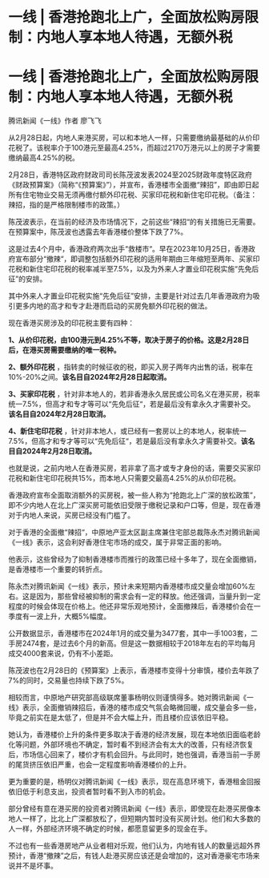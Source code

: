 # 一线 | 香港抢跑北上广，全面放松购房限制：内地人享本地人待遇，无额外税

# 一线 | 香港抢跑北上广，全面放松购房限制：内地人享本地人待遇，无额外税

腾讯新闻《一线》作者 廖飞飞

从2月28日起，内地人来港买房，可以和本地人一样，只需要缴纳最基础的从价印花税了。该税率介于100港元至最高4.25%，而超过2170万港元以上的房子才需要缴纳最高4.25%的税。

2月28日，香港特区政府财政司司长陈茂波发表2024至2025财政年度特区政府《财政预算案》（简称“《预算案》”），并宣布，香港楼市全面撤“辣招”，即由即日起所有住宅物业交易无须再缴付额外印花税、买家印花税和新住宅印花税。（备注：辣招，指的是严格限制楼市的政策。）

陈茂波表示，在当前的经济及市场情况下，之前这些“辣招“的有关措施已无需要。在预算案中，陈茂波也透露去年香港楼价整体下跌了7%。

这是过去4个月中，香港政府两次出手“救楼市“。早在2023年10月25日，香港政府宣布部分“撤辣“，即调整包括额外印花税的适用年期由三年缩短至两年、买家印花税和新住宅印花税的税率减半至7.5%，以及为外来人才置业印花税实施“先免后征”的安排。

其中外来人才置业印花税实施“先免后征”安排，主要是针对过去几年香港政府为吸引更多内地的高才和专才赴港而启动的买房免额外印花税的做法。

现在香港买房涉及的印花税主要有四种：

**1、从价印花税，由100港元到4.25%不等，取决于房子的价格。这是2月28日后，在港买房需要缴纳的唯一税种。**

**2、额外印花税** ，指转卖的时候征收的税，即买入房子两年内出售的话，税率在10%-20%之间。**该名目自2024年2月28日起取消。**

**3、买家印花税**
，针对非本地人的，若非香港永久居民或公司名义在港买房，税率统一7.5%，但高才和专才等可以“先免后征“，若是最后没有拿永久才需要补交。**该名目自2024年2月28日取消。**

**4、新住宅印花税**
，针对非本地人，或已经有一套房以上的本地人，税率统一7.5%，但高才和专才等可以“先免后征“，若是最后没有拿永久才需要补交。**该名目自2024年2月28日取消。**

也就是说，之前内地人在香港买房，若非拿了高才或专才身份的话，需要交买家印花税和新住宅印花税共15%，而本地人只需要交最高4.25%的从价印花税。

香港政府宣布全面取消额外的买房税，被一些人称为“抢跑北上广深的放松政策”，即不少内地人在北上广深买房可能依旧受限于缴税记录和户口等，但是，现在香港对于内地人来说，买房已经没有门槛了。

对于香港的全面撤“辣招“，中原地产亚太区副主席兼住宅部总裁陈永杰对腾讯新闻《一线》表示，这会利好香港住宅市场的成交，属于非常正面的影响。

他表示，这些曾经为了抑制香港楼市而推行的政策已经十多年了，现在全面撤销，是香港楼市一个重要的转折点。

陈永杰对腾讯新闻《一线》表示，预计未来短期内香港楼市成交量会增加60%左右。这是因为，那些曾经被抑制的需求会有一定的释放。他还强调，当量升到一定程度的时候会体现在价格上。他还非常乐观地预计，全面撤辣后，香港楼价会在一季度有一波上升，大概5%幅度。

公开数据显示，香港楼市在2024年1月的成交量为3477套，其中一手1003套，二手房2474套，是过去6个月的新高。但是这一数据相较于2018年左右的平均每月成交4000套来说，仍有不小差距。

陈茂波也在2月28日的《预算案》上表示，香港楼市变得十分审慎，楼价去年跌了7%的同时，交易量也持续下跌了5%。

相较而言，中原地产研究部高级联席董事杨明仪则谨慎得多。她对腾讯新闻《一线》表示，全面撤销辣招后，香港的楼市成交气氛会略微回暖，成交量会多一些，毕竟之前实在是太低了，但是并不会大幅上升，而且楼价应该依旧平稳。

她认为，香港楼价上升的条件更多取决于香港的经济发展，现在本地依旧面临老龄化等问题，外部环境也不确定，暂时看不到经济会有太大的改善，只有经济恢复后，市场信心回来了，楼价才有机会回升。与此同时，她也强调，香港当前一手房的尾货挤压依旧严重，也会一定程度影响香港楼价的上升。

更为重要的是，杨明仪对腾讯新闻《一线》表示，现在高息环境下，香港租金回报依旧低于利息支出，投资者暂时看不到入市的机会。

部分曾经有意在港买房的投资者对腾讯新闻《一线》表示，即使现在赴港买房像本地人一样了，比北上广深都放松了，但短期内暂时没有买房计划。他们和大多数的人一样，外部经济环境不确定的时候，都愿意留更多的现金在手。

不过也有一些香港房地产从业者相对乐观，他们认为，内地有钱人的数量远超外界预计，香港“撤辣”之后，有钱人赴港买房应该还是会增加的，这对香港豪宅市场来说并不是坏事。

